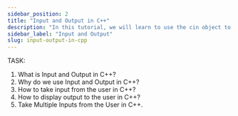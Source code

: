 ```yaml
---
sidebar_position: 2
title: "Input and Output in C++"
description: "In this tutorial, we will learn to use the cin object to take input from the user, and the cout object to display output to the user with the help of examples."
sidebar_label: "Input and Output"
slug: input-output-in-cpp
---
```


TASK:

1. What is Input and Output in C++?
2. Why do we use Input and Output in C++?
3. How to take input from the user in C++?
4. How to display output to the user in C++?
5. Take Multiple Inputs from the User in C++.
